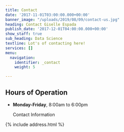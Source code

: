 ```yaml
---
title: Contact
date: '2017-11-01T03:00:00.000+00:00'
banner_image: "/uploads/2019/08/09/contact-us.jpg"
heading: Contact Giselle Espada
publish_date: '2017-12-01T04:00:00.000+00:00'
show_staff: true
sub_heading: Data Science
textline: Lot's of contacting here!
services: []
menu:
  navigation:
    identifier: _contact
    weight: 5

---
```

## Hours of Operation

* **Monday-Friday**, 8:00am to 6:00pm 

  Contact Information

{% include address.html %}